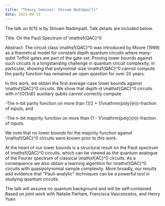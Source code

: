 ```yaml
---
title: "Theory Seminar: Shivam Nadimpalli"
date: 2023-09-15
---
```

The talk on 9/15 is by Shivam Nadimpalli. Talk details are included below.

Title: On the Pauli Spectrum of \mathsf{QAC}^0

Abstract: The circuit class \mathsf{QAC}^0 was introduced by Moore (1999) as a theoretical model for constant depth quantum circuits where many-qubit Toffoli gates are part of the gate set. Proving lower bounds against such circuits is a longstanding challenge in quantum circuit complexity; in particular, showing that polynomial-size \mathsf{QAC}^0 cannot compute the parity function has remained an open question for over 20 years. 

In this work, we obtain the first average-case lower bounds against \mathsf{QAC}^0 circuits. We show that depth-d \mathsf{QAC}^0 circuits with n^{O(1/d)} auxiliary qubits cannot correctly compute

 -The n-bit parity function on more than (1/2 + 1/\mathrm{poly}(n))-fraction of inputs, and

 -The n-bit majority function on more than (1 - 1/\mathrm{poly}(n))-fraction of inputs.

We note that no lower bounds for the majority  function against \mathsf{QAC}^0 circuits were known prior to this work. 

At the heart of our lower bounds is a structural result on the Pauli spectrum of \mathsf{QAC}^0 circuits, which can be viewed as the quantum analogue of the Fourier spectrum of classical \mathsf{AC}^0 circuits. As a consequence we also obtain a learning algorithm for \mathsf{QAC}^0 circuits with quasipolynomial sample complexity. More broadly, our results add evidence that "Pauli-analytic" techniques can be a powerful tool in studying quantum circuits.

The talk will assume no quantum background and will be self-contained. Based on joint work with Natalie Parham, Francisca Vasconcelos, and Henry Yuen
